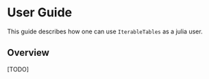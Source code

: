 # User Guide

This guide describes how one can use `IterableTables` as a julia user.

## Overview

[TODO]
